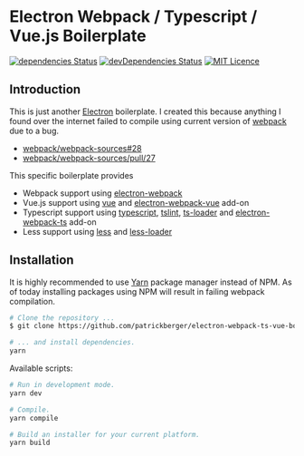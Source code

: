 # Electron Webpack / Typescript / Vue.js Boilerplate

[![dependencies Status](https://david-dm.org/patrickberger/electron-webpack-ts-vue-boilerplate/status.png)](https://david-dm.org/patrickberger/electron-webpack-ts-vue-boilerplate) [![devDependencies Status](https://david-dm.org/patrickberger/electron-webpack-ts-vue-boilerplate/dev-status.png)](https://david-dm.org/patrickberger/electron-webpack-ts-vue-boilerplate?type=dev) [![MIT Licence](https://badges.frapsoft.com/os/mit/mit.png?v=103)](https://opensource.org/licenses/mit-license.php)

## Introduction

This is just another [Electron](https://electronjs.org/) boilerplate. I created this because anything I found over the internet failed to compile using current version of [webpack](https://webpack.js.org/) due to a bug.

* [webpack/webpack-sources#28](https://github.com/webpack/webpack-sources/issues/28)
* [webpack/webpack-sources/pull/27](https://github.com/webpack/webpack-sources/pull/27#issuecomment-341891811)

This specific boilerplate provides

* Webpack support using [electron-webpack](https://webpack.electron.build/)
* Vue.js support using [vue](https://github.com/vuejs/vue) and [electron-webpack-vue](https://github.com/electron-userland/electron-webpack/tree/master/packages/electron-webpack-vue)  add-on
* Typescript support using [typescript](https://github.com/Microsoft/TypeScript), [tslint](https://github.com/palantir/tslint), [ts-loader](https://github.com/TypeStrong/ts-loader) and [electron-webpack-ts](https://github.com/electron-userland/electron-webpack/tree/master/packages/electron-webpack-ts) add-on
* Less support using [less](https://www.npmjs.com/package/less) and  [less-loader](https://www.npmjs.com/package/less-loader)

## Installation

It is highly recommended to use [Yarn](https://yarnpkg.com/) package manager instead of NPM. As of today installing packages using NPM will result in failing webpack compilation.

``` bash
# Clone the repository ...
$ git clone https://github.com/patrickberger/electron-webpack-ts-vue-boilerplate

# ... and install dependencies.
yarn
```

Available scripts:

``` bash
# Run in development mode.
yarn dev

# Compile.
yarn compile

# Build an installer for your current platform.
yarn build
```
